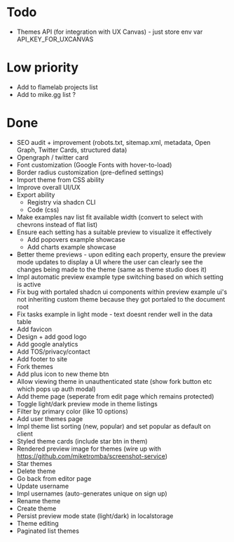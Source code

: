 # Todo
- Themes API (for integration with UX Canvas) - just store env var API_KEY_FOR_UXCANVAS

# Low priority
- Add to flamelab projects list
- Add to mike.gg list ?

# Done
- SEO audit + improvement (robots.txt, sitemap.xml, metadata, Open Graph, Twitter Cards, structured data)
- Opengraph / twitter card
- Font customization (Google Fonts with hover-to-load)
- Border radius customization (pre-defined settings)
- Import theme from CSS ability
- Improve overall UI/UX
- Export ability
    - Registry via shadcn CLI
    - Code (css)
- Make examples nav list fit available width (convert to select with chevrons instead of flat list)
- Ensure each setting has a suitable preview to visualize it effectively
    - Add popovers example showcase
    - Add charts example showcase
- Better theme previews - upon editing each property, ensure the preview mode updates to display a UI where the user can clearly see the changes being made to the theme (same as theme studio does it)
- Impl automatic preview example type switching based on which setting is active
- Fix bug with portaled shadcn ui components within preview example ui's not inheriting custom theme because they got portaled to the document root
- Fix tasks example in light mode - text doesnt render well in the data table
- Add favicon
- Design + add good logo
- Add google analytics
- Add TOS/privacy/contact
- Add footer to site
- Fork themes
- Add plus icon to new theme btn
- Allow viewing theme in unauthenticated state (show fork button etc which pops up auth modal)
- Add theme page (seperate from edit page which remains protected)
- Toggle light/dark preview mode in theme listings
- Filter by primary color (like 10 options)
- Add user themes page
- Impl theme list sorting (new, popular) and set popular as default on client
- Styled theme cards (include star btn in them)
- Rendered preview image for themes (wire up with https://github.com/miketromba/screenshot-service)
- Star themes
- Delete theme
- Go back from editor page
- Update username
- Impl usernames (auto-generates unique on sign up)
- Rename theme
- Create theme
- Persist preview mode state (light/dark) in localstorage
- Theme editing
- Paginated list themes